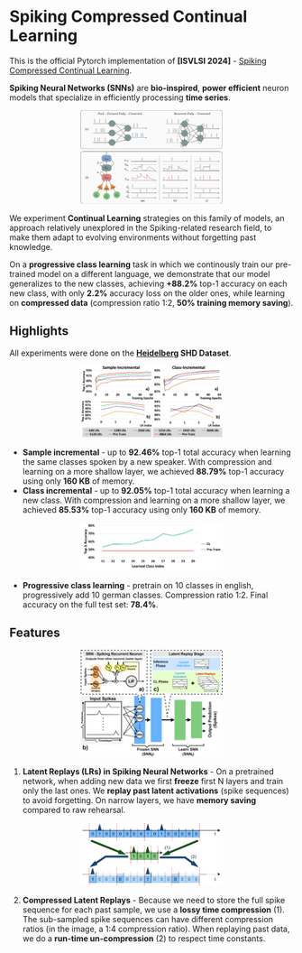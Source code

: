 # Spiking Compressed Continual Learning
This is the official Pytorch implementation of **\[ISVLSI 2024\]** - [Spiking Compressed Continual Learning](https://www.youtube.com/watch?v=dQw4w9WgXcQ).

**Spiking Neural Networks (SNNs)** are **bio-inspired**, **power efficient** neuron models that specialize in efficiently processing **time series**.

<div align="center">
    <img width="50%" src="https://github.com/Dequino/Spiking-Compressed-Continual-Learning/blob/main/figure/snnn.png?raw=true"/>
</div>

We experiment **Continual Learning** strategies on this family of models, an approach relatively unexplored in the Spiking-related research field, to make them adapt to evolving environments without forgetting past knowledge.

On a **progressive class learning** task in which we continously train our pre-trained model on a different language, we demonstrate that our model generalizes to the new classes, achieving **+88.2%** top-1 accuracy on each new class, with only **2.2%** accuracy loss on the older ones, while learning on **compressed data** (compression ratio 1:2, **50% training memory saving**).

## Highlights
All experiments were done on the **[Heidelberg](https://zenkelab.org/datasets/) SHD Dataset**.

<div align="center">
    <img width="50%" src="https://github.com/Dequino/Spiking-Compressed-Continual-Learning/blob/main/figure/Figure_5.png?raw=true"/>
</div>

- **Sample incremental** - up to **92.46%** top-1 total accuracy when learning the same classes spoken by a new speaker. With compression and learning on a more shallow layer, we achieved **88.79%** top-1 accuracy using only **160 KB** of memory.
- **Class incremental** - up to **92.05%** top-1 total accuracy when learning a new class. With compression and learning on a more shallow layer, we achieved **85.53%** top-1 accuracy using only **160 KB** of memory.

<div align="center">
    <img width="50%" src="https://github.com/Dequino/Spiking-Compressed-Continual-Learning/blob/main/figure/Figure_6.png?raw=true"/>
</div>
  
- **Progressive class learning** - pretrain on 10 classes in english, progressively add 10 german classes. Compression ratio 1:2. Final accuracy on the full test set: **78.4%**.

## Features

<div align="center">
    <img width="50%" src="https://github.com/Dequino/Spiking-Compressed-Continual-Learning/blob/main/figure/LatentReplaysSNN.png?raw=true"/>
</div>

1. **Latent Replays (LRs) in Spiking Neural Networks** - On a pretrained network, when adding new data we first **freeze** first N layers and train only the last ones. We **replay past latent activations** (spike sequences) to avoid forgetting. On narrow layers, we have **memory saving** compared to raw rehearsal.

<div align="center">
    <img width="50%" src="https://github.com/Dequino/Spiking-Compressed-Continual-Learning/blob/main/figure/compression.png?raw=true"/>
</div>

2. **Compressed Latent Replays** - Because we need to store the full spike sequence for each past sample, we use a **lossy time compression** (1). The sub-sampled spike sequences can have different compression ratios (in the image, a 1:4 compression ratio). When replaying past data, we do a **run-time un-compression** (2) to respect time constants.


